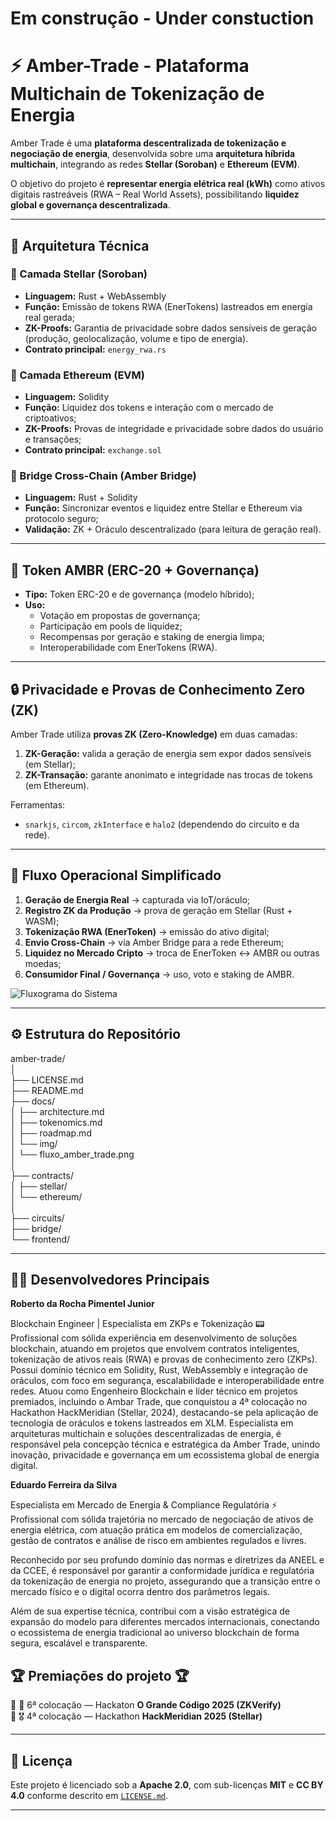 # Em construção - Under constuction

# ⚡ Amber-Trade - Plataforma Multichain de Tokenização de Energia

Amber Trade é uma **plataforma descentralizada de tokenização e negociação de energia**, desenvolvida sobre uma **arquitetura híbrida multichain**, integrando as redes **Stellar (Soroban)** e **Ethereum (EVM)**.

O objetivo do projeto é **representar energia elétrica real (kWh)** como ativos digitais rastreáveis (RWA – Real World Assets), possibilitando **liquidez global e governança descentralizada**.

---

## 🧩 Arquitetura Técnica

### 🔹 Camada Stellar (Soroban)
- **Linguagem:** Rust + WebAssembly
- **Função:** Emissão de tokens RWA (EnerTokens) lastreados em energia real gerada;
- **ZK-Proofs:** Garantia de privacidade sobre dados sensíveis de geração (produção, geolocalização, volume e tipo de energia).
- **Contrato principal:** `energy_rwa.rs`

### 🔹 Camada Ethereum (EVM)
- **Linguagem:** Solidity
- **Função:** Liquidez dos tokens e interação com o mercado de criptoativos;
- **ZK-Proofs:** Provas de integridade e privacidade sobre dados do usuário e transações;
- **Contrato principal:** `exchange.sol`

### 🔹 Bridge Cross-Chain (Amber Bridge)
- **Linguagem:** Rust + Solidity
- **Função:** Sincronizar eventos e liquidez entre Stellar e Ethereum via protocolo seguro;
- **Validação:** ZK + Oráculo descentralizado (para leitura de geração real).

---

## 💠 Token AMBR (ERC-20 + Governança)
- **Tipo:** Token ERC-20 e de governança (modelo híbrido);
- **Uso:**
  - Votação em propostas de governança;
  - Participação em pools de liquidez;
  - Recompensas por geração e staking de energia limpa;
  - Interoperabilidade com EnerTokens (RWA).

---

## 🔒 Privacidade e Provas de Conhecimento Zero (ZK)
Amber Trade utiliza **provas ZK (Zero-Knowledge)** em duas camadas:
1. **ZK-Geração:** valida a geração de energia sem expor dados sensíveis (em Stellar);
2. **ZK-Transação:** garante anonimato e integridade nas trocas de tokens (em Ethereum).

Ferramentas:
- `snarkjs`, `circom`, `zkInterface` e `halo2` (dependendo do circuito e da rede).

---

## 🔗 Fluxo Operacional Simplificado

1. **Geração de Energia Real** → capturada via IoT/oráculo;
2. **Registro ZK da Produção** → prova de geração em Stellar (Rust + WASM);
3. **Tokenização RWA (EnerToken)** → emissão do ativo digital;
4. **Envio Cross-Chain** → via Amber Bridge para a rede Ethereum;
5. **Liquidez no Mercado Cripto** → troca de EnerToken ↔ AMBR ou outras moedas;
6. **Consumidor Final / Governança** → uso, voto e staking de AMBR.

![Fluxograma do Sistema](docs/img/fluxo_amber_trade.png)

---

## ⚙️ Estrutura do Repositório

amber-trade/  
│  
├── LICENSE.md  
├── README.md  
├── docs/  
│ ├── architecture.md  
│ ├── tokenomics.md  
│ ├── roadmap.md  
│ └── img/  
│ └── fluxo_amber_trade.png  
│  
├── contracts/  
│ ├── stellar/  
│ └── ethereum/  
│  
├── circuits/  
├── bridge/  
└── frontend/  

---

## 🧑‍💻 Desenvolvedores Principais
**Roberto da Rocha Pimentel Junior** 
  
Blockchain Engineer | Especialista em ZKPs e Tokenização 📟  
Profissional com sólida experiência em desenvolvimento de soluções blockchain, atuando em projetos que envolvem contratos inteligentes, tokenização de ativos reais (RWA) e provas de conhecimento zero (ZKPs).
Possui domínio técnico em Solidity, Rust, WebAssembly e integração de oráculos, com foco em segurança, escalabilidade e interoperabilidade entre redes.
Atuou como Engenheiro Blockchain e líder técnico em projetos premiados, incluindo o Ambar Trade, que conquistou a 4ª colocação no Hackathon HackMeridian (Stellar, 2024), destacando-se pela aplicação de tecnologia de oráculos e tokens lastreados em XLM.
Especialista em arquiteturas multichain e soluções descentralizadas de energia, é responsável pela concepção técnica e estratégica da Amber Trade, unindo inovação, privacidade e governança em um ecossistema global de energia digital.  

**Eduardo Ferreira da Silva**  
  
Especialista em Mercado de Energia & Compliance Regulatória ⚡  
Profissional com sólida trajetória no mercado de negociação de ativos de energia elétrica, com atuação prática em modelos de comercialização, gestão de contratos e análise de risco em ambientes regulados e livres.

Reconhecido por seu profundo domínio das normas e diretrizes da ANEEL e da CCEE, é responsável por garantir a conformidade jurídica e regulatória da tokenização de energia no projeto, assegurando que a transição entre o mercado físico e o digital ocorra dentro dos parâmetros legais.

Além de sua expertise técnica, contribui com a visão estratégica de expansão do modelo para diferentes mercados internacionais, conectando o ecossistema de energia tradicional ao universo blockchain de forma segura, escalável e transparente.  
  
## 🏆 Premiações do projeto 🏆
🎯 🏅 6ª colocação — Hackaton **O Grande Código 2025 (ZKVerify)**  
🎯 🎖️ 4ª colocação — Hackathon **HackMeridian 2025 (Stellar)**  

---

## 📄 Licença  
Este projeto é licenciado sob a **Apache 2.0**, com sub-licenças **MIT** e **CC BY 4.0** conforme descrito em [`LICENSE.md`](LICENSE.md).

---

